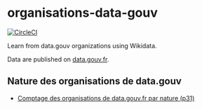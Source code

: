# organisations-data-gouv

[![CircleCI](https://circleci.com/gh/pachevalier/organisations-data-gouv.svg?style=svg)](https://circleci.com/gh/pachevalier/organisations-data-gouv)

Learn from data.gouv organizations using Wikidata.

Data are published on [data.gouv.fr](https://www.data.gouv.fr/fr/datasets/organisations-de-data-gouv-fr-reliees-a-wikidata/).

## Nature des organisations de data.gouv

* [Comptage des organisations de data.gouv.fr par nature (p31)](https://query.wikidata.org/#SELECT%20%28COUNT%28%3Finstance_of%29%20AS%20%3Fcount%29%20%3Finstance_ofLabel%20WHERE%20%7B%0A%20%20%3Fitem%20wdt%3AP3206%20%3Fdatagouvid.%0A%20%20SERVICE%20wikibase%3Alabel%20%7B%20bd%3AserviceParam%20wikibase%3Alanguage%20%22%5BAUTO_LANGUAGE%5D%2Cfr%22.%20%7D%0A%20%20OPTIONAL%20%7B%20%3Fitem%20wdt%3AP31%20%3Finstance_of.%20%7D%0A%7D%0AGROUP%20BY%20%3Finstance_ofLabel%0AORDER%20BY%20DESC%28%3Fcount%29%0A)
